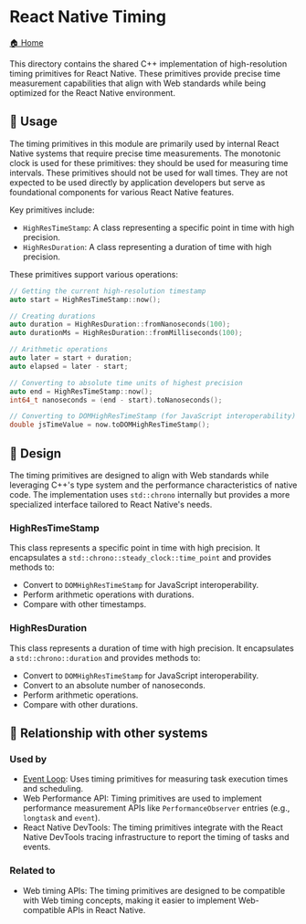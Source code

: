 # React Native Timing

[🏠 Home](../../../../../../__docs__/README.md)

This directory contains the shared C++ implementation of high-resolution timing
primitives for React Native. These primitives provide precise time measurement
capabilities that align with Web standards while being optimized for the React
Native environment.

## 🚀 Usage

The timing primitives in this module are primarily used by internal React Native
systems that require precise time measurements. The monotonic clock is used for
these primitives: they should be used for measuring time intervals. These
primitives should not be used for wall times. They are not expected to be used
directly by application developers but serve as foundational components for
various React Native features.

Key primitives include:

- `HighResTimeStamp`: A class representing a specific point in time with high
  precision.
- `HighResDuration`: A class representing a duration of time with high
  precision.

These primitives support various operations:

```cpp
// Getting the current high-resolution timestamp
auto start = HighResTimeStamp::now();

// Creating durations
auto duration = HighResDuration::fromNanoseconds(100);
auto durationMs = HighResDuration::fromMilliseconds(100);

// Arithmetic operations
auto later = start + duration;
auto elapsed = later - start;

// Converting to absolute time units of highest precision
auto end = HighResTimeStamp::now();
int64_t nanoseconds = (end - start).toNanoseconds();

// Converting to DOMHighResTimeStamp (for JavaScript interoperability)
double jsTimeValue = now.toDOMHighResTimeStamp();
```

## 📐 Design

The timing primitives are designed to align with Web standards while leveraging
C++'s type system and the performance characteristics of native code. The
implementation uses `std::chrono` internally but provides a more specialized
interface tailored to React Native's needs.

### HighResTimeStamp

This class represents a specific point in time with high precision. It
encapsulates a `std::chrono::steady_clock::time_point` and provides methods to:

- Convert to `DOMHighResTimeStamp` for JavaScript interoperability.
- Perform arithmetic operations with durations.
- Compare with other timestamps.

### HighResDuration

This class represents a duration of time with high precision. It encapsulates a
`std::chrono::duration` and provides methods to:

- Convert to `DOMHighResTimeStamp` for JavaScript interoperability.
- Convert to an absolute number of nanoseconds.
- Perform arithmetic operations.
- Compare with other durations.

## 🔗 Relationship with other systems

### Used by

- [Event Loop](../../renderer/runtimescheduler/__docs__/README.md): Uses timing
  primitives for measuring task execution times and scheduling.
- Web Performance API: Timing primitives are used to implement performance
  measurement APIs like `PerformanceObserver` entries (e.g., `longtask` and
  `event`).
- React Native DevTools: The timing primitives integrate with the React Native
  DevTools tracing infrastructure to report the timing of tasks and events.

### Related to

- Web timing APIs: The timing primitives are designed to be compatible with Web
  timing concepts, making it easier to implement Web-compatible APIs in React
  Native.
